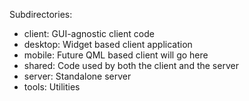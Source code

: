 Subdirectories:

 * client: GUI-agnostic client code
 * desktop: Widget based client application
 * mobile: Future QML based client will go here
 * shared: Code used by both the client and the server
 * server: Standalone server
 * tools: Utilities

